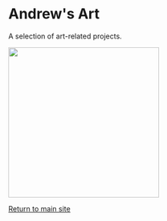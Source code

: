 # Andrew's Art

A selection of art-related projects.

<img src="./img/over-the-top-signature.svg" width="300">

[Return to main site](https://andrewtorgesen.com)
